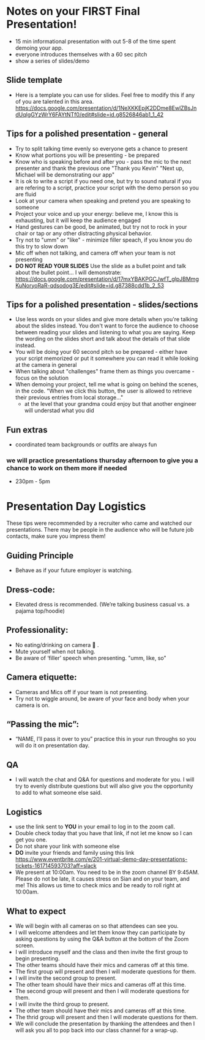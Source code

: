 # Notes on your FIRST Final Presentation!

- 15 min informational presentation with out 5-8 of the time spent demoing your app. 
- everyone introduces themselves with a 60 sec pitch 
- show a series of slides/demo

## Slide template
- Here is a template you can use for slides. Feel free to modify this if any of you are talented in this area. https://docs.google.com/presentation/d/1NeXKKEpjK2DDme8EwlZBsJndUqIgGYzWrY6FAYtNTf0/edit#slide=id.g8526846ab1_1_42

## Tips for a polished presentation - general
- Try to split talking time evenly so everyone gets a chance to present
- Know what portions you will be presenting - be prepared
- Know who is speaking before and after you - pass the mic to the next presenter and thank the previous one "Thank you Kevin" "Next up, Michael will be demonstrating our app"
- It is ok to write a script if you need one, but try to sound natural if you are refering to a script, practice your script with the demo person so you are fluid
- Look at your camera when speaking and pretend you are speaking to someone
- Project your voice and up your energy: believe me, I know this is exhausting, but it will keep the audience engaged
- Hand gestures can be good, be animated, but try not to rock in your chair or tap or any other distracting physical behavior. 
- Try not to "umm" or "like" - minimize filler speach, if you know you do this try to slow down
- Mic off when not talking, and camera off when your team is not presenting
- **DO NOT READ YOUR SLIDES** Use the slide as a bullet point and talk about the bullet point... I will demonstrate: https://docs.google.com/presentation/d/17mxYBAKPGCJwfT_glpJBMmgKuNoryoRaR-qdsodog3E/edit#slide=id.g87388cdd1b_2_53

## Tips for a polished presentation - slides/sections
- Use less words on your slides and give more details when you're talking about the slides instead. You don't want to force the audience to choose between reading your slides and listening to what you are saying. Keep the wording on the slides short and talk about the details of that slide instead.
- You will be doing your 60 second pitch so be prepared - either have your script memorized or put it somewhere you can read it while looking at the camera in general
- When talking about "challenges" frame them as things you overcame - focus on the solution
- When demoing your project, tell me what is going on behind the scenes, in the code. "When we click this button, the user is allowed to retrieve their previous entries from local storage..."
  - at the level that your grandma could enjoy but that another engineer will understad what you did

## Fun extras
- coordinated team backgrounds or outfits are always fun

### we will practice presentations thursday afternoon to give you a chance to work on them more if needed
- 230pm - 5pm

# Presentation Day Logistics

These tips were recommended by a recruiter who came and watched our presentations. There may be people in the audience who will be future job contacts, make sure you impress them!

## Guiding Principle
- Behave as if your future employer is watching.

## Dress-code:  
- Elevated dress is recommended. (We’re talking business casual vs. a pajama top/hoodie)

## Professionality: 
- No eating/drinking on camera 🍔 . 
- Mute yourself when not talking.
- Be aware of ‘filler’ speech when presenting. "umm, like, so"

## Camera etiquette: 
- Cameras and Mics off if your team is not presenting.
- Try not to wiggle around, be aware of your face and body when your camera is on.

## “Passing the mic”: 
- “NAME, I’ll pass it over to you” practice this in your run throughs so you will do it on presentation day.

## QA 
- I will watch the chat and Q&A for questions and moderate for you. I will try to evenly distribute questions but will also give you the opportunity to add to what someone else said.

## Logistics 
- use the link sent to **YOU** in your email to log in to the zoom call. 
- Double check today that you have that link, if not let me know so I can get you one. 
- Do not share your link with someone else
- **DO** invite your friends and family using this link https://www.eventbrite.com/e/201-virtual-demo-day-presentations-tickets-161714593703?aff=slack
- We present at 10:00am. You need to be in the zoom channel BY 9:45AM. Please do not be late, it causes stress on Sian and on your team, and me! This allows us time to check mics and be ready to roll right at 10:00am.

## What to expect
- We will begin with all cameras on so that attendees can see you.
- I will welcome attendees and let them know they can participate by asking questions by using the Q&A button at the bottom of the Zoom screen.
- I will introduce myself and the class and then invite the first group to begin presenting.
- The other teams should have their mics and cameras off at this time.
- The first group will present and then I will moderate questions for them.
- I will invite the second group to present.
- The other team should have their mics and cameras off at this time.
- The second group will present and then I will moderate questions for them.
- I will invite the third group to present.
- The other team should have their mics and cameras off at this time.
- The thrid group will present and then I will moderate questions for them.
- We will conclude the presentation by thanking the attendees and then I will ask you all to pop back into our class channel for a wrap-up.

